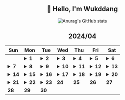 <div align="center">

## 🙌 Hello, I'm Wukddang

![Anurag's GitHub stats](https://github-readme-stats.vercel.app/api?username=wukdddang&show_icons=true&theme=radical)


<!--CALENDAR-START-->
## 2024/04

| Sun | Mon | Tue | Wed | Thu | Fri | Sat |
| --- | --- | --- | --- | --- | --- | --- |
|     | <details><summary>**1**</summary>React: 딥다이브 p.322-327 / 패캠 MFA: 53강</details> | <details><summary>**2**</summary>React: 딥다이브 p.328-333 / 패캠 MFA: 54-61강</details> | <details><summary>**3**</summary>React: 딥다이브 p.334-339 / 패캠 MFA: 62강</details> | <details><summary>**4**</summary>React: 딥다이브 p.340-345 / 패캠 MFA: 63-65강 / 패캠 블록체인: 1강</details> | <details><summary>**5**</summary>React: 딥다이브 p.346-350</details> | <details><summary>**6**</summary>React: 딥다이브 p.351-356</details> |
| <details><summary>**7**</summary>React: 딥다이브 p.357-362 / 패캠 프론트 최적화: 1-2강 / 패캠 블록체인: 2강</details> | <details><summary>**8**</summary>React: 딥다이브 p.363-368 / 패캠 프론트 최적화: 3-5강 / 패캠 블록체인: 3강</details> | <details><summary>**9**</summary>React: 딥다이브 p.369-374 / 패캠 블록체인: 4강</details> | <details><summary>**10**</summary>React: 딥다이브 p.375-378 / 패캠 블록체인: 5-6강 / 패캠 프론트 최적화: 6-7강</details> | <details><summary>**11**</summary>React: 딥다이브 p.379-382 / 패캠 블록체인: 7강 / 패캠 프론트 최적화: 8-10강 / TS: Udemy 강의 섹션 11.12-18</details> | <details><summary>**12**</summary>React: 딥다이브 p.383-386</details> | <details><summary>**13**</summary>React: 딥다이브 p.387-390 / 패캠 블록체인: 8강</details> |
| <details><summary>**14**</summary>React: 딥다이브 p.391-395 / Rust: 1-2강 / JS: 완벽가이드 p.6-10 / TS: Udemy 강의 섹션 11.19-25</details> | <details><summary>**15**</summary>React: 딥다이브 p.396-400 / Rust: Udemy 강의 섹션 1-2 / JS: 완벽가이드 p.11-15 / TS: Udemy 강의 섹션 11.26-29</details> | <details><summary>**16**</summary>React: 딥다이브 p.401-403 / Rust: Udemy 강의 섹션 3.1-5 / JS: 완벽가이드 p.16-20 / TS: Udemy 강의 섹션 11.30-35</details> | <details><summary>**17**</summary>React: 딥다이브 p.404-406 / Rust: Udemy 강의 섹션 3.6-9 / JS: 완벽가이드 p.21-25 / TS: Udemy 강의 섹션 11완강 + 섹션 12.1-2</details> | <details><summary>**18**</summary>React: 딥다이브 p.407-410 / Rust: 공식 가이드 p.1-8 / JS: 완벽가이드 p.26-30 / TS: Udemy 강의 섹션 12.3</details> | <details><summary>**19**</summary>React: 딥다이브 p.411-414 / Rust: 공식 가이드 p.9-15 / JS: 완벽가이드 p.31-35</details> | <details><summary>**20**</summary>React: 딥다이브 p.415-419 / Rust: 공식 가이드 p.17-25, Udemy 강의 섹션 1 완강 + 섹션 2.1-6 / JS: 완벽가이드 p.36-40 / TS: Udemy 강의 섹션 12완강 + 섹션 13.1-6</details> |
| <details><summary>**21**</summary>React: 딥다이브 p.420-424 / Rust: 공식 가이드 p.26-30, Udemy 강의 섹션 2 완강 + 섹션 3.1-5 / JS: 완벽가이드 p.41-45 / TS: Udemy 강의 섹션 13.7-13 / BlockChain: 밑바닥부터 시작하는 비트코인 p.35-38</details> | <details><summary>**22**</summary>React: 딥다이브 p.425-431 / JS: 완벽가이드 p.46-50 / SQL: 자격검정 실전문제 2장 26-38번</details> | <details><summary>**23**</summary>React: 딥다이브 p.432-434 / JS: 완벽가이드 p.51-55 / SQL: 자격검정 실전문제 2장 39-45번</details> | **24** | **25** | **26** | **27** |
| **28** | **29** | **30** |

<!--CALENDAR-END-->
